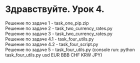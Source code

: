 # Здравствуйте. Урок 4. 
Решение по задаче 1 - task_one_pip.zip<br>
Решение по задаче 2 - task_two_currency_rates.py<br>
Решение по задаче 3 - task_two_currency_rates.py<br>
Решение по задаче 4.1 - task_four_utils.py<br>
Решение по задаче 4.2 - task_four_script.py<br>
Решение по задаче 5 - task_four_utils.py (console run: python task_four_utils.py usd EUR BBB CHF KRW JPY)<br>


